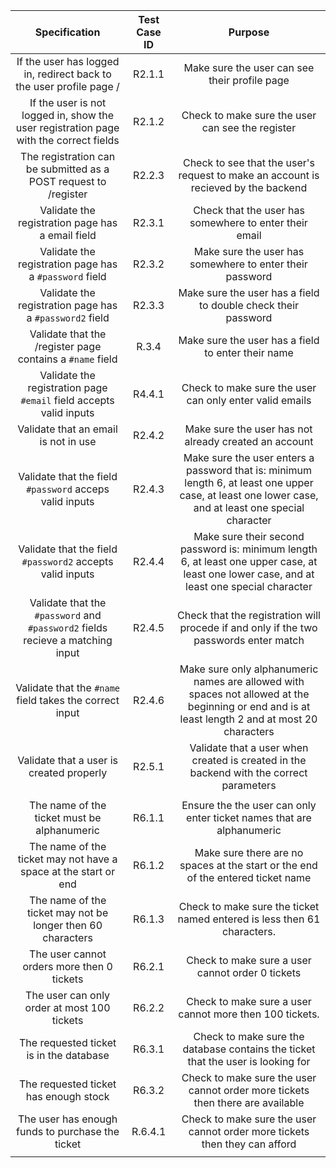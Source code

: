 |Specification|Test Case ID|Purpose|
|:-:|:-:|:-:|
|If the user has logged in, redirect back to the user profile page /|R2.1.1|Make sure the user can see their profile page|
|If the user is not logged in, show the user registration page with the correct fields|R2.1.2|Check to make sure the user can see the register|
|The registration can be submitted as a POST request to /register|R2.2.3|Check to see that the user's request to make an account is recieved by the backend|
|Validate the registration page has a email field|R2.3.1|Check that the user has somewhere to enter their email|
|Validate the registration page has a `#password` field|R2.3.2|Make sure the user has somewhere to enter their password|
|Validate the registration page has a `#password2` field|R2.3.3|Make sure the user has a field to double check their password|
|Validate that the /register page contains a `#name` field|R.3.4|Make sure the user has a field to enter their name|
|Validate the registration page `#email` field accepts valid inputs|R4.4.1|Check to make sure the user can only enter valid emails|
|Validate that an email is not in use|R2.4.2|Make sure the user has not already created an account|
|Validate that the field `#password` acceps valid inputs|R2.4.3|Make sure the user enters a password that is: minimum length 6, at least one upper case, at least one lower case, and at least one special character|
|Validate that the field `#password2` accepts valid inputs|R2.4.4|Make sure their second password is: minimum length 6, at least one upper case, at least one lower case, and at least one special character|
|Validate that the `#password` and `#password2` fields recieve a matching input|R2.4.5|Check that the registration will procede if and only if the two passwords enter match|
|Validate that the `#name` field takes the correct input|R2.4.6|Make sure only alphanumeric names are allowed with spaces not allowed at the beginning or end and is at least length 2 and at most 20 characters|
|Validate that a user is created properly|R2.5.1|Validate that a user when created is created in the backend with the correct parameters|
||
|The name of the ticket must be alphanumeric|R6.1.1|Ensure the the user can only enter ticket names that are alphanumeric|
|The name of the ticket may not have a space at the start or end|R6.1.2|Make sure there are no spaces at the start or the end of the entered ticket name|
|The name of the ticket may not be longer then 60 characters|R6.1.3|Check to make sure the ticket named entered is less then 61 characters.|
|The user cannot orders more then 0 tickets|R6.2.1|Check to make sure a user cannot order 0 tickets|
|The user can only order at most 100 tickets|R6.2.2|Check to make sure a user cannot more then 100 tickets.|
|The requested ticket is in the database|R6.3.1|Check to make sure the database contains the ticket that the user is looking for|
|The requested ticket has enough stock|R6.3.2|Check to make sure the user cannot order more tickets then there are available|
|The user has enough funds to purchase the ticket|R.6.4.1|Check to make sure the user cannot order more tickets then they can afford|
||